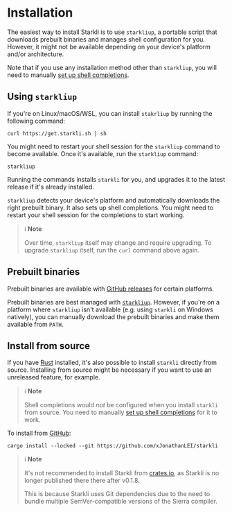 # Installation

The easiest way to install Starkli is to use `starkliup`, a portable script that downloads prebuilt binaries and manages shell configuration for you. However, it might not be available depending on your device's platform and/or architecture.

Note that if you use any installation method other than `starkliup`, you will need to manually [set up shell completions](./shell-completions.md).

## Using `starkliup`

If you're on Linux/macOS/WSL, you can install `stakrliup` by running the following command:

```console
curl https://get.starkli.sh | sh
```

You might need to restart your shell session for the `starkliup` command to become available. Once it's available, run the `starkliup` command:

```console
starkliup
```

Running the commands installs `starkli` for you, and upgrades it to the latest release if it's already installed.

`starkliup` detects your device's platform and automatically downloads the right prebuilt binary. It also sets up shell completions. You might need to restart your shell session for the completions to start working.

> ℹ️ **Note**
>
> Over time, `starkliup` itself may change and require upgrading. To upgrade `starkliup` itself, run the `curl` command above again.

## Prebuilt binaries

Prebuilt binaries are available with [GitHub releases](https://github.com/xJonathanLEI/starkli/releases) for certain platforms.

Prebuilt binaries are best managed with [`starkliup`](#using-starkliup). However, if you're on a platform where `starkliup` isn't available (e.g. using `starkli` on Windows natively), you can manually download the prebuilt binaries and make them available from `PATH`.

## Install from source

If you have [Rust](https://www.rust-lang.org/) installed, it's also possible to install `starkli` directly from source. Installing from source might be necessary if you want to use an unreleased feature, for example.

> ℹ️ **Note**
>
> Shell completions would _not_ be configured when you install `starkli` from source. You need to manually [set up shell completions](./shell-completions.md) for it to work.

To install from [GitHub](https://github.com/xJonathanLEI/starkli):

```console
cargo install --locked --git https://github.com/xJonathanLEI/starkli
```

> ℹ️ **Note**
>
> It's not recommended to install Starkli from [crates.io](https://crates.io/), as Starkli is no longer published there there after v0.1.8.
>
> This is because Starkli uses Git dependencies due to the need to bundle multiple SemVer-compatible versions of the Sierra compiler.
